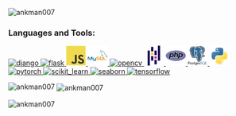 <!--  <h1 align="center">Hello there!! I am Ankit.</h1>
<!-- <h3 align="center">Budding Data Scientist and ML practitioner.</h3> -->

<p align="left"> <img src="https://komarev.com/ghpvc/?username=ankman007&label=Profile%20views&color=0e75b6&style=flat" alt="ankman007" /> </p>

<!--  <p align="left"> <a href="https://twitter.com/ankitpoudel_" target="blank"><img src="https://img.shields.io/twitter/follow/ankitpoudel_?logo=twitter&style=for-the-badge" alt="ankitpoudel_" /></a> </p>

- 🌱 I’m currently learning **Exploratory Data Analysis(EDA) and basic ML algorithms.**

- 🤝 I’m looking for guidance with **data science.**

- 📝 I regularly write articles on [www.ankit-poudel.com.np](www.ankit-poudel.com.np)

- 📫 How to reach me **info.ankitpoudel@gmail.com**

<h3 align="left">Connect with me:</h3>
<p align="left">
<a href="https://twitter.com/ankitpoudel_" target="blank"><img align="center" src="https://raw.githubusercontent.com/rahuldkjain/github-profile-readme-generator/master/src/images/icons/Social/twitter.svg" alt="ankitpoudel_" height="30" width="40" /></a>
<a href="https://linkedin.com/in/ankit-poudel007" target="blank"><img align="center" src="https://raw.githubusercontent.com/rahuldkjain/github-profile-readme-generator/master/src/images/icons/Social/linked-in-alt.svg" alt="ankit-poudel007" height="30" width="40" /></a>
<a href="https://kaggle.com/ankman007" target="blank"><img align="center" src="https://raw.githubusercontent.com/rahuldkjain/github-profile-readme-generator/master/src/images/icons/Social/kaggle.svg" alt="ankman007" height="30" width="40" /></a>
<a href="https://hashnode.com/@ankman007" target="blank"><img align="center" src="https://raw.githubusercontent.com/rahuldkjain/github-profile-readme-generator/master/src/images/icons/Social/hashnode.svg" alt="@ankman007" height="30" width="40" /></a>
<a href="https://medium.com/@ankitpoudel_" target="blank"><img align="center" src="https://raw.githubusercontent.com/rahuldkjain/github-profile-readme-generator/master/src/images/icons/Social/medium.svg" alt="@ankitpoudel_" height="30" width="40" /></a>
<a href="https://www.hackerrank.com/ankeetpoudel2" target="blank"><img align="center" src="https://raw.githubusercontent.com/rahuldkjain/github-profile-readme-generator/master/src/images/icons/Social/hackerrank.svg" alt="ankeetpoudel2" height="30" width="40" /></a>
</p>
-->
<h3 align="left">Languages and Tools:</h3>
<p align="left"> <a href="https://www.djangoproject.com/" target="_blank" rel="noreferrer"> <img src="https://cdn.worldvectorlogo.com/logos/django.svg" alt="django" width="40" height="40"/> </a> <a href="https://flask.palletsprojects.com/" target="_blank" rel="noreferrer"> <img src="https://www.vectorlogo.zone/logos/pocoo_flask/pocoo_flask-icon.svg" alt="flask" width="40" height="40"/> </a> <a href="https://developer.mozilla.org/en-US/docs/Web/JavaScript" target="_blank" rel="noreferrer"> <img src="https://raw.githubusercontent.com/devicons/devicon/master/icons/javascript/javascript-original.svg" alt="javascript" width="40" height="40"/> </a> <a href="https://www.mysql.com/" target="_blank" rel="noreferrer"> <img src="https://raw.githubusercontent.com/devicons/devicon/master/icons/mysql/mysql-original-wordmark.svg" alt="mysql" width="40" height="40"/> </a> <a href="https://opencv.org/" target="_blank" rel="noreferrer"> <img src="https://www.vectorlogo.zone/logos/opencv/opencv-icon.svg" alt="opencv" width="40" height="40"/> </a> <a href="https://pandas.pydata.org/" target="_blank" rel="noreferrer"> <img src="https://raw.githubusercontent.com/devicons/devicon/2ae2a900d2f041da66e950e4d48052658d850630/icons/pandas/pandas-original.svg" alt="pandas" width="40" height="40"/> </a> <a href="https://www.php.net" target="_blank" rel="noreferrer"> <img src="https://raw.githubusercontent.com/devicons/devicon/master/icons/php/php-original.svg" alt="php" width="40" height="40"/> </a> <a href="https://www.postgresql.org" target="_blank" rel="noreferrer"> <img src="https://raw.githubusercontent.com/devicons/devicon/master/icons/postgresql/postgresql-original-wordmark.svg" alt="postgresql" width="40" height="40"/> </a> <a href="https://www.python.org" target="_blank" rel="noreferrer"> <img src="https://raw.githubusercontent.com/devicons/devicon/master/icons/python/python-original.svg" alt="python" width="40" height="40"/> </a> <a href="https://pytorch.org/" target="_blank" rel="noreferrer"> <img src="https://www.vectorlogo.zone/logos/pytorch/pytorch-icon.svg" alt="pytorch" width="40" height="40"/> </a> <a href="https://scikit-learn.org/" target="_blank" rel="noreferrer"> <img src="https://upload.wikimedia.org/wikipedia/commons/0/05/Scikit_learn_logo_small.svg" alt="scikit_learn" width="40" height="40"/> </a> <a href="https://seaborn.pydata.org/" target="_blank" rel="noreferrer"> <img src="https://seaborn.pydata.org/_images/logo-mark-lightbg.svg" alt="seaborn" width="40" height="40"/> </a> <a href="https://www.tensorflow.org" target="_blank" rel="noreferrer"> <img src="https://www.vectorlogo.zone/logos/tensorflow/tensorflow-icon.svg" alt="tensorflow" width="40" height="40"/> </a> </p>

<p><img align="left" src="https://github-readme-stats.vercel.app/api/top-langs?username=ankman007&show_icons=true&locale=en&layout=compact" alt="ankman007" /></p>

<p>&nbsp;<img align="center" src="https://github-readme-stats.vercel.app/api?username=ankman007&show_icons=true&locale=en" alt="ankman007" /></p>

<p><img align="center" src="https://github-readme-streak-stats.herokuapp.com/?user=ankman007&" alt="ankman007" /></p>
